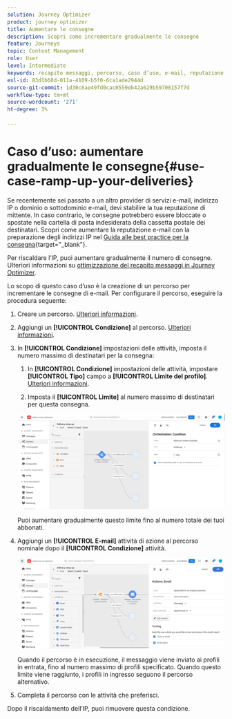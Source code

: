 ```yaml
---
solution: Journey Optimizer
product: journey optimizer
title: Aumentare le consegne
description: Scopri come incrementare gradualmente le consegne
feature: Journeys
topic: Content Management
role: User
level: Intermediate
keywords: recapito messaggi, percorso, caso d’uso, e-mail, reputazione
exl-id: 83d1b68d-011a-4109-b5f0-6ca1ade2944d
source-git-commit: 1d30c6ae49fd0cac0559eb42a629b59708157f7d
workflow-type: tm+mt
source-wordcount: '271'
ht-degree: 3%

---
```


# Caso d’uso: aumentare gradualmente le consegne{#use-case-ramp-up-your-deliveries}

Se recentemente sei passato a un altro provider di servizi e-mail, indirizzo IP o dominio o sottodominio e-mail, devi stabilire la tua reputazione di mittente. In caso contrario, le consegne potrebbero essere bloccate o spostate nella cartella di posta indesiderata della cassetta postale dei destinatari. Scopri come aumentare la reputazione e-mail con la preparazione degli indirizzi IP nel [Guida alle best practice per la consegna](https://experienceleague.adobe.com/docs/deliverability-learn/deliverability-best-practice-guide/additional-resources/generic-resources/increase-reputation-with-ip-warming.html){target="_blank"}.

Per riscaldare l’IP, puoi aumentare gradualmente il numero di consegne. Ulteriori informazioni su [ottimizzazione del recapito messaggi in Journey Optimizer](../reports/deliverability.md).

Lo scopo di questo caso d’uso è la creazione di un percorso per incrementare le consegne di e-mail. Per configurare il percorso, eseguire la procedura seguente:

1. Creare un percorso. [Ulteriori informazioni](journey-gs.md).

1. Aggiungi un **[!UICONTROL Condizione]** al percorso. [Ulteriori informazioni](condition-activity.md).

1. In **[!UICONTROL Condizione]** impostazioni delle attività, imposta il numero massimo di destinatari per la consegna:

   1. In **[!UICONTROL Condizione]** impostazioni delle attività, impostare **[!UICONTROL Tipo]** campo a **[!UICONTROL Limite del profilo]**. [Ulteriori informazioni](condition-activity.md#profile_cap).

   1. Imposta il **[!UICONTROL Limite]** al numero massimo di destinatari per questa consegna.

   ![](assets/profile-cap-condition.png)

   Puoi aumentare gradualmente questo limite fino al numero totale dei tuoi abbonati.

1. Aggiungi un **[!UICONTROL E-mail]** attività di azione al percorso nominale dopo il **[!UICONTROL Condizione]** attività.

   ![](assets/ramp-up-deliveries-message.png)

   Quando il percorso è in esecuzione, il messaggio viene inviato ai profili in entrata, fino al numero massimo di profili specificato. Quando questo limite viene raggiunto, i profili in ingresso seguono il percorso alternativo.

1. Completa il percorso con le attività che preferisci.

Dopo il riscaldamento dell’IP, puoi rimuovere questa condizione.
